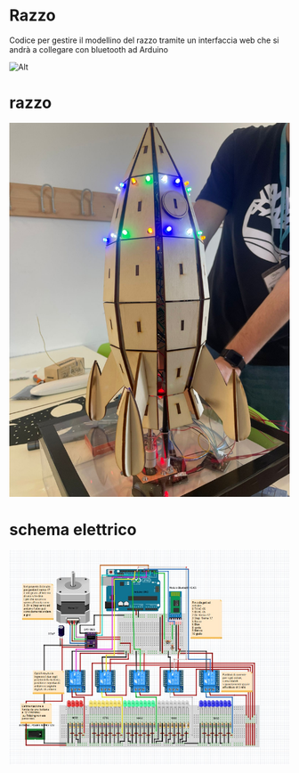 # Razzo
Codice per gestire il modellino del razzo tramite un interfaccia web che si andrà a collegare con bluetooth ad Arduino 

![Alt](https://repobeats.axiom.co/api/embed/1b67c42bd20593da2d45d44e954895192871a83f.svg "Repobeats analytics image")

# razzo 
![Foto Razzo](https://github.com/Alessandro190320/Razzo/blob/master/Razzo.jpeg)
# schema elettrico

![Schema elettrico Razzo ](https://github.com/Alessandro190320/Razzo/blob/master/Arduino/Schema%20Elettrico%20Razzo.jpeg)